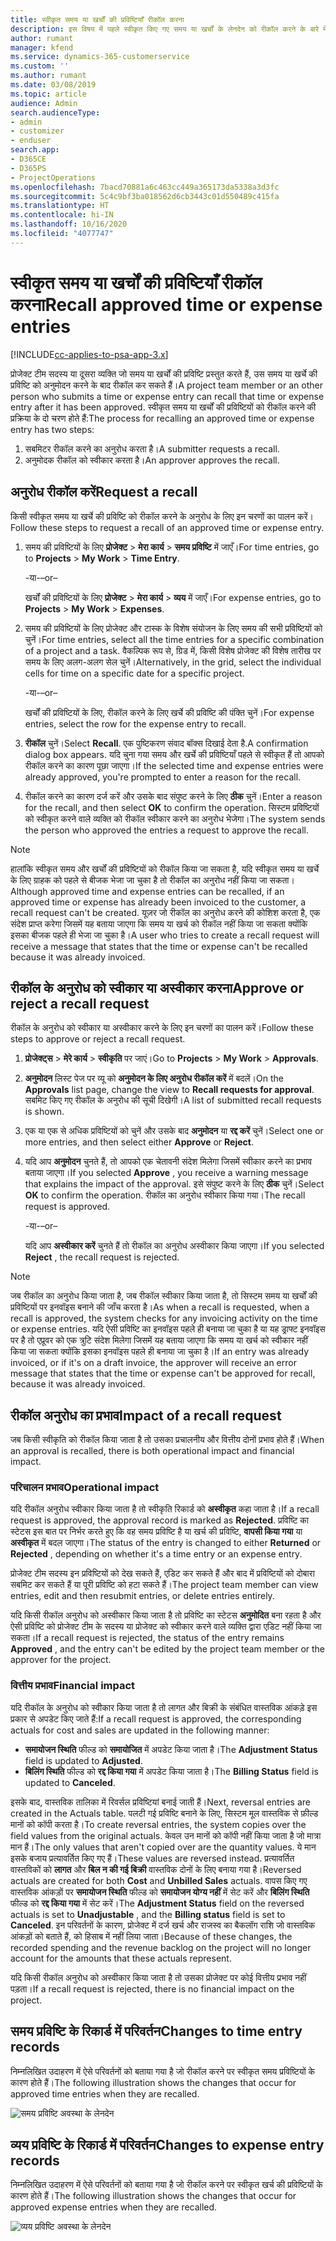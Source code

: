 ```yaml
---
title: स्वीकृत समय या खर्चों की प्रविष्टियाँ रीकॉल करना
description: इस विषय में पहले स्वीकृत किए गए समय या खर्चों के लेनदेन को रीकॉल करने के बारे में जानकारी दी गई है।
author: rumant
manager: kfend
ms.service: dynamics-365-customerservice
ms.custom: ''
ms.author: rumant
ms.date: 03/08/2019
ms.topic: article
audience: Admin
search.audienceType:
- admin
- customizer
- enduser
search.app:
- D365CE
- D365PS
- ProjectOperations
ms.openlocfilehash: 7bacd70881a6c463cc449a365173da5338a3d3fc
ms.sourcegitcommit: 5c4c9bf3ba018562d6cb3443c01d550489c415fa
ms.translationtype: HT
ms.contentlocale: hi-IN
ms.lasthandoff: 10/16/2020
ms.locfileid: "4077747"
---
```

# <a name="recall-approved-time-or-expense-entries"></a><span data-ttu-id="96d26-103">स्वीकृत समय या खर्चों की प्रविष्टियाँ रीकॉल करना</span><span class="sxs-lookup"><span data-stu-id="96d26-103">Recall approved time or expense entries</span></span>

[!INCLUDE[cc-applies-to-psa-app-3.x](../includes/cc-applies-to-psa-app-3x.md)]

<span data-ttu-id="96d26-104">प्रोजेक्ट टीम सदस्य या दूसरा व्यक्ति जो समय या खर्चों की प्रविष्टि प्रस्तुत करते हैं, उस समय या खर्चे की प्रविष्टि को अनुमोदन करने के बाद रीकॉल कर सकते हैं।</span><span class="sxs-lookup"><span data-stu-id="96d26-104">A project team member or an other person who submits a time or expense entry can recall that time or expense entry after it has been approved.</span></span> <span data-ttu-id="96d26-105">स्वीकृत समय या खर्चों की प्रविष्टियों को रीकॉल करने की प्रक्रिया के दो चरण होते हैं:</span><span class="sxs-lookup"><span data-stu-id="96d26-105">The process for recalling an approved time or expense entry has two steps:</span></span>

1. <span data-ttu-id="96d26-106">सबमिटर रीकॉल करने का अनुरोध करता है।</span><span class="sxs-lookup"><span data-stu-id="96d26-106">A submitter requests a recall.</span></span>
2. <span data-ttu-id="96d26-107">अनुमोदक रीकॉल को स्वीकार करता है।</span><span class="sxs-lookup"><span data-stu-id="96d26-107">An approver approves the recall.</span></span>

## <a name="request-a-recall"></a><span data-ttu-id="96d26-108">अनुरोध रीकॉल करें</span><span class="sxs-lookup"><span data-stu-id="96d26-108">Request a recall</span></span>

<span data-ttu-id="96d26-109">किसी स्वीकृत समय या खर्चे की प्रविष्टि को रीकॉल करने के अनुरोध के लिए इन चरणों का पालन करें।</span><span class="sxs-lookup"><span data-stu-id="96d26-109">Follow these steps to request a recall of an approved time or expense entry.</span></span>

1. <span data-ttu-id="96d26-110">समय की प्रविष्टियों के लिए **प्रोजेक्ट** \> **मेरा कार्य** \> **समय प्रविष्टि** में जाएँ।</span><span class="sxs-lookup"><span data-stu-id="96d26-110">For time entries, go to **Projects** \> **My Work** \> **Time Entry**.</span></span>

    <span data-ttu-id="96d26-111">-या-</span><span class="sxs-lookup"><span data-stu-id="96d26-111">–or–</span></span>

    <span data-ttu-id="96d26-112">खर्चों की प्रविष्टियों के लिए **प्रोजेक्ट** \> **मेरा कार्य** \> **व्यय** में जाएँ।</span><span class="sxs-lookup"><span data-stu-id="96d26-112">For expense entries, go to **Projects** \> **My Work** \> **Expenses**.</span></span>

2. <span data-ttu-id="96d26-113">समय की प्रविष्टियों के लिए प्रोजेक्ट और टास्क के विशेष संयोजन के लिए समय की सभी प्रविष्टियों को चुनें।</span><span class="sxs-lookup"><span data-stu-id="96d26-113">For time entries, select all the time entries for a specific combination of a project and a task.</span></span> <span data-ttu-id="96d26-114">वैकल्पिक रूप से, ग्रिड में, किसी विशेष प्रोजेक्ट की विशेष तारीख पर समय के लिए अलग-अलग सेल चुनें।</span><span class="sxs-lookup"><span data-stu-id="96d26-114">Alternatively, in the grid, select the individual cells for time on a specific date for a specific project.</span></span>

    <span data-ttu-id="96d26-115">-या-</span><span class="sxs-lookup"><span data-stu-id="96d26-115">–or–</span></span>

    <span data-ttu-id="96d26-116">खर्चों की प्रविष्टियों के लिए, रीकॉल करने के लिए खर्चे की प्रविष्टि की पंक्ति चुनें।</span><span class="sxs-lookup"><span data-stu-id="96d26-116">For expense entries, select the row for the expense entry to recall.</span></span>

3. <span data-ttu-id="96d26-117">**रीकॉल** चुनें।</span><span class="sxs-lookup"><span data-stu-id="96d26-117">Select **Recall**.</span></span> <span data-ttu-id="96d26-118">एक पुष्टिकरण संवाद बॉक्स दिखाई देता है.</span><span class="sxs-lookup"><span data-stu-id="96d26-118">A confirmation dialog box appears.</span></span> <span data-ttu-id="96d26-119">यदि चुना गया समय और खर्चे की प्रविष्टियाँ पहले से स्वीकृत हैं तो आपको रीकॉल करने का कारण पूछा जाएगा।</span><span class="sxs-lookup"><span data-stu-id="96d26-119">If the selected time and expense entries were already approved, you're prompted to enter a reason for the recall.</span></span>
4. <span data-ttu-id="96d26-120">रीकॉल करने का कारण दर्ज करें और उसके बाद संपुष्ट करने के लिए **ठीक** चुनें।</span><span class="sxs-lookup"><span data-stu-id="96d26-120">Enter a reason for the recall, and then select **OK** to confirm the operation.</span></span> <span data-ttu-id="96d26-121">सिस्टम प्रविष्टियों को स्वीकृत करने वाले व्यक्ति को रीकॉल स्वीकार करने का अनुरोध भेजेगा।</span><span class="sxs-lookup"><span data-stu-id="96d26-121">The system sends the person who approved the entries a request to approve the recall.</span></span>

> [!NOTE]
> <span data-ttu-id="96d26-122">हालांकि स्वीकृत समय और खर्चों की प्रविष्टियों को रीकॉल किया जा सकता है, यदि स्वीकृत समय या खर्चे के लिए ग्राहक को पहले से बीजक भेजा जा चुका है तो रीकॉल का अनुरोध नहीं किया जा सकता।</span><span class="sxs-lookup"><span data-stu-id="96d26-122">Although approved time and expense entries can be recalled, if an approved time or expense has already been invoiced to the customer, a recall request can't be created.</span></span> <span data-ttu-id="96d26-123">यूज़र जो रीकॉल का अनुरोध करने की कोशिश करता है, एक संदेश प्राप्त करेगा जिसमें यह बताया जाएगा कि समय या खर्च को रीकॉल नहीं किया जा सकता क्योंकि इसका बीजक पहले ही भेजा जा चुका है।</span><span class="sxs-lookup"><span data-stu-id="96d26-123">A user who tries to create a recall request will receive a message that states that the time or expense can't be recalled because it was already invoiced.</span></span>

## <a name="approve-or-reject-a-recall-request"></a><span data-ttu-id="96d26-124">रीकॉल के अनुरोध को स्वीकार या अस्वीकार करना</span><span class="sxs-lookup"><span data-stu-id="96d26-124">Approve or reject a recall request</span></span>

<span data-ttu-id="96d26-125">रीकॉल के अनुरोध को स्वीकार या अस्वीकार करने के लिए इन चरणों का पालन करें।</span><span class="sxs-lookup"><span data-stu-id="96d26-125">Follow these steps to approve or reject a recall request.</span></span>

1. <span data-ttu-id="96d26-126">**प्रोजेक्ट्स** \> **मेरे कार्य** \> **स्वीकृति** पर जाएं।</span><span class="sxs-lookup"><span data-stu-id="96d26-126">Go to **Projects** \> **My Work** \> **Approvals**.</span></span>
2. <span data-ttu-id="96d26-127">**अनुमोदन** लिस्ट पेज पर व्यू को **अनुमोदन के लिए अनुरोध रीकॉल करें** में बदलें।</span><span class="sxs-lookup"><span data-stu-id="96d26-127">On the **Approvals** list page, change the view to **Recall requests for approval**.</span></span> <span data-ttu-id="96d26-128">सबमिट किए गए रीकॉल के अनुरोध की सूची दिखेगी।</span><span class="sxs-lookup"><span data-stu-id="96d26-128">A list of submitted recall requests is shown.</span></span>
3. <span data-ttu-id="96d26-129">एक या एक से अधिक प्रविष्टियों को चुनें और उसके बाद **अनुमोदन** या **रद्द करें** चुनें।</span><span class="sxs-lookup"><span data-stu-id="96d26-129">Select one or more entries, and then select either **Approve** or **Reject**.</span></span>
4. <span data-ttu-id="96d26-130">यदि आप **अनुमोदन** चुनते हैं, तो आपको एक चेतावनी संदेश मिलेगा जिसमें स्वीकार करने का प्रभाव बताया जाएगा।</span><span class="sxs-lookup"><span data-stu-id="96d26-130">If you selected **Approve** , you receive a warning message that explains the impact of the approval.</span></span> <span data-ttu-id="96d26-131">इसे संपुष्ट करने के लिए **ठीक** चुनें।</span><span class="sxs-lookup"><span data-stu-id="96d26-131">Select **OK** to confirm the operation.</span></span> <span data-ttu-id="96d26-132">रीकॉल का अनुरोध स्वीकार किया गया।</span><span class="sxs-lookup"><span data-stu-id="96d26-132">The recall request is approved.</span></span>

    <span data-ttu-id="96d26-133">-या-</span><span class="sxs-lookup"><span data-stu-id="96d26-133">–or–</span></span>

    <span data-ttu-id="96d26-134">यदि आप **अस्वीकार करें** चुनते हैं तो रीकॉल का अनुरोध अस्वीकार किया जाएगा।</span><span class="sxs-lookup"><span data-stu-id="96d26-134">If you selected **Reject** , the recall request is rejected.</span></span>

> [!NOTE]
> <span data-ttu-id="96d26-135">जब रीकॉल का अनुरोध किया जाता है, जब रीकॉल स्वीकार किया जाता है, तो सिस्टम समय या खर्चों की प्रविष्टियों पर इनवॉइस बनाने की जाँच करता है।</span><span class="sxs-lookup"><span data-stu-id="96d26-135">As when a recall is requested, when a recall is approved, the system checks for any invoicing activity on the time or expense entries.</span></span> <span data-ttu-id="96d26-136">यदि ऐसी प्रविष्टि का इनवॉइस पहले ही बनाया जा चुका है या यह ड्राफ्ट इनवॉइस पर है तो एप्रूवर को एक त्रुटि संदेश मिलेगा जिसमें यह बताया जाएगा कि समय या खर्च को स्वीकार नहीं किया जा सकता क्योंकि इसका इनवॉइस पहले ही बनाया जा चुका है।</span><span class="sxs-lookup"><span data-stu-id="96d26-136">If an entry was already invoiced, or if it's on a draft invoice, the approver will receive an error message that states that the time or expense can't be approved for recall, because it was already invoiced.</span></span>

## <a name="impact-of-a-recall-request"></a><span data-ttu-id="96d26-137">रीकॉल अनुरोध का प्रभाव</span><span class="sxs-lookup"><span data-stu-id="96d26-137">Impact of a recall request</span></span>

<span data-ttu-id="96d26-138">जब किसी स्वीकृति को रीकॉल किया जाता है तो उसका प्रचालनीय और वित्तीय दोनों प्रभाव होते हैं।</span><span class="sxs-lookup"><span data-stu-id="96d26-138">When an approval is recalled, there is both operational impact and financial impact.</span></span>

### <a name="operational-impact"></a><span data-ttu-id="96d26-139">परिचालन प्रभाव</span><span class="sxs-lookup"><span data-stu-id="96d26-139">Operational impact</span></span>

<span data-ttu-id="96d26-140">यदि रीकॉल अनुरोध स्वीकार किया जाता है तो स्वीकृति रिकार्ड को **अस्वीकृत** कहा जाता है।</span><span class="sxs-lookup"><span data-stu-id="96d26-140">If a recall request is approved, the approval record is marked as **Rejected**.</span></span> <span data-ttu-id="96d26-141">प्रविष्टि का स्टेटस इस बात पर निर्भर करते हुए कि वह समय प्रविष्टि है या खर्च की प्रविष्टि, **वापसी किया गया** या **अस्वीकृत** में बदल जाएगा।</span><span class="sxs-lookup"><span data-stu-id="96d26-141">The status of the entry is changed to either **Returned** or **Rejected** , depending on whether it's a time entry or an expense entry.</span></span>

<span data-ttu-id="96d26-142">प्रोजेक्ट टीम सदस्य इन प्रविष्टियों को देख सकते हैं, एडिट कर सकते हैं और बाद में प्रविष्टियों को दोबारा सबमिट कर सकते हैं या पूरी प्रविष्टि को हटा सकते हैं।</span><span class="sxs-lookup"><span data-stu-id="96d26-142">The project team member can view entries, edit and then resubmit entries, or delete entries entirely.</span></span>

<span data-ttu-id="96d26-143">यदि किसी रीकॉल अनुरोध को अस्वीकार किया जाता है तो प्रविष्टि का स्टेटस **अनुमोदित** बना रहता है और ऐसी प्रविष्टि को प्रोजेक्ट टीम के सदस्य या प्रोजेक्ट को स्वीकार करने वाले व्यक्ति द्वारा एडिट नहीं किया जा सकता।</span><span class="sxs-lookup"><span data-stu-id="96d26-143">If a recall request is rejected, the status of the entry remains **Approved** , and the entry can't be edited by the project team member or the approver for the project.</span></span>

### <a name="financial-impact"></a><span data-ttu-id="96d26-144">वित्तीय प्रभाव</span><span class="sxs-lookup"><span data-stu-id="96d26-144">Financial impact</span></span>

<span data-ttu-id="96d26-145">यदि रीकॉल के अनुरोध को स्वीकार किया जाता है तो लागत और बिक्री के संबंधित वास्तविक आंकड़े इस प्रकार से अपडेट किए जाते हैं:</span><span class="sxs-lookup"><span data-stu-id="96d26-145">If a recall request is approved, the corresponding actuals for cost and sales are updated in the following manner:</span></span>

- <span data-ttu-id="96d26-146">**समायोजन स्थिति** फील्ड को **समायोजित** में अपडेट किया जाता है।</span><span class="sxs-lookup"><span data-stu-id="96d26-146">The **Adjustment Status** field is updated to **Adjusted**.</span></span>
- <span data-ttu-id="96d26-147">**बिलिंग स्थिति** फील्ड को **रद्द किया गया** में अपडेट किया जाता है।</span><span class="sxs-lookup"><span data-stu-id="96d26-147">The **Billing Status** field is updated to **Canceled**.</span></span>

<span data-ttu-id="96d26-148">इसके बाद, वास्तविक तालिका में रिवर्सल प्रविष्टियां बनाई जाती हैं।</span><span class="sxs-lookup"><span data-stu-id="96d26-148">Next, reversal entries are created in the Actuals table.</span></span> <span data-ttu-id="96d26-149">पलटी गई प्रविष्टि बनाने के लिए, सिस्टम मूल वास्तविक से फ़ील्ड मानों को कॉपी करता है।</span><span class="sxs-lookup"><span data-stu-id="96d26-149">To create reversal entries, the system copies over the field values from the original actuals.</span></span> <span data-ttu-id="96d26-150">केवल उन मानों को कॉपी नहीं किया जाता है जो मात्रा मान हैं।</span><span class="sxs-lookup"><span data-stu-id="96d26-150">The only values that aren't copied over are the quantity values.</span></span> <span data-ttu-id="96d26-151">ये मान इसके बजाय प्रत्यावर्तित किए गए हैं।</span><span class="sxs-lookup"><span data-stu-id="96d26-151">These values are reversed instead.</span></span> <span data-ttu-id="96d26-152">प्रत्यावर्तित वास्तविकों को **लागत** और **बिल न की गई बिक्री** वास्तविक दोनों के लिए बनाया गया है।</span><span class="sxs-lookup"><span data-stu-id="96d26-152">Reversed actuals are created for both **Cost** and **Unbilled Sales** actuals.</span></span> <span data-ttu-id="96d26-153">वापस किए गए वास्तविक आंकड़ों पर **समायोजन स्थिति** फील्ड को **समायोजन योग्य नहीं** में सेट करें और **बिलिंग स्थिति** फील्ड को **रद्द किया गया** में सेट करें।</span><span class="sxs-lookup"><span data-stu-id="96d26-153">The **Adjustment Status** field on the reversed actuals is set to **Unadjustable** , and the **Billing status** field is set to **Canceled**.</span></span> <span data-ttu-id="96d26-154">इन परिवर्तनों के कारण, प्रोजेक्ट में दर्ज खर्च और राजस्व का बैकलॉग राशि जो वास्तविक आंकड़ों को बताते हैं, को हिसाब में नहीं लिया जाता।</span><span class="sxs-lookup"><span data-stu-id="96d26-154">Because of these changes, the recorded spending and the revenue backlog on the project will no longer account for the amounts that these actuals represent.</span></span>

<span data-ttu-id="96d26-155">यदि किसी रीकॉल अनुरोध को अस्वीकार किया जाता है तो उसका प्रोजेक्ट पर कोई वित्तीय प्रभाव नहीं पड़ता।</span><span class="sxs-lookup"><span data-stu-id="96d26-155">If a recall request is rejected, there is no financial impact on the project.</span></span>

## <a name="changes-to-time-entry-records"></a><span data-ttu-id="96d26-156">समय प्रविष्टि के रिकार्ड में परिवर्तन</span><span class="sxs-lookup"><span data-stu-id="96d26-156">Changes to time entry records</span></span>

<span data-ttu-id="96d26-157">निम्नलिखित उदाहरण में ऐसे परिवर्तनों को बताया गया है जो रीकॉल करने पर स्वीकृत समय प्रविष्टियों के कारण होते हैं।</span><span class="sxs-lookup"><span data-stu-id="96d26-157">The following illustration shows the changes that occur for approved time entries when they are recalled.</span></span>

![समय प्रविष्टि अवस्था के लेनदेन](media/TimeEntryStateTransitions.png)

## <a name="changes-to-expense-entry-records"></a><span data-ttu-id="96d26-159">व्यय प्रविष्टि के रिकार्ड में परिवर्तन</span><span class="sxs-lookup"><span data-stu-id="96d26-159">Changes to expense entry records</span></span>

<span data-ttu-id="96d26-160">निम्नलिखित उदाहरण में ऐसे परिवर्तनों को बताया गया है जो रीकॉल करने पर स्वीकृत खर्च की प्रविष्टियों के कारण होते हैं।</span><span class="sxs-lookup"><span data-stu-id="96d26-160">The following illustration shows the changes that occur for approved expense entries when they are recalled.</span></span>

![व्यय प्रविष्टि अवस्था के लेनदेन](media/ExpenseEntryStateTransitions.png)
